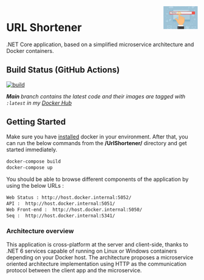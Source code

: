 <img src="https://github.com/gabriel-rodriguezcastellini/UrlShortener/blob/main/img/shortener.jpeg" alt="URL Shortener logo" title="urlShortener" align="right" height="60" />

# URL Shortener

.NET Core application, based on a simplified microservice architecture and Docker containers.

## Build Status (GitHub Actions)

[![build](https://github.com/gabriel-rodriguezcastellini/UrlShortener/actions/workflows/build-validation.yml/badge.svg)](https://github.com/gabriel-rodriguezcastellini/UrlShortener/actions/workflows/build-validation.yml)

_**Main** branch contains the latest code and their images are tagged with `:latest` in my [Docker Hub](https://hub.docker.com/repositories/gabrielrodcas)_

## Getting Started

Make sure you have [installed](https://docs.docker.com/docker-for-windows/install/) docker in your environment. After that, you can run the below commands from the **/UrlShortener/** directory and get started immediately.

```powershell
docker-compose build
docker-compose up
```

You should be able to browse different components of the application by using the below URLs :

```
Web Status : http://host.docker.internal:5052/
API :  http://host.docker.internal:5051/
Web Front-end :  http://host.docker.internal:5050/
Seq :  http://host.docker.internal:5341/
```

### Architecture overview

This application is cross-platform at the server and client-side, thanks to .NET 6 services capable of running on Linux or Windows containers depending on your Docker host.
The architecture proposes a microservice oriented architecture implementation using HTTP as the communication protocol between the client app and the microservice.
